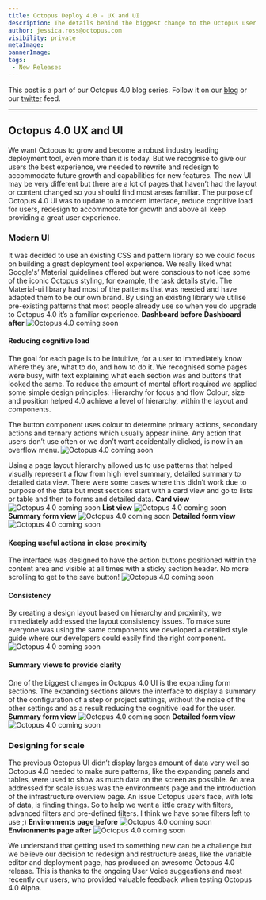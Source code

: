 ```yaml
---
title: Octopus Deploy 4.0 - UX and UI
description: The details behind the biggest change to the Octopus user interface and user experience since it's original launch! 
author: jessica.ross@octopus.com
visibility: private
metaImage:
bannerImage:
tags:
 - New Releases
---
```


This post is a part of our Octopus 4.0 blog series.  Follow it on our [blog](https://octopus.com/blog) or our [twitter](https://twitter.com/octopusdeploy) feed.

---

## Octopus 4.0 UX and UI

We want Octopus to grow and become a robust industry leading deployment tool, even more than it is today. But we recognise to give our users the best experience, we needed to rewrite and redesign to accommodate future growth and capabilities for new features. The new UI may be very different but there are a lot of pages that haven’t had the layout or content changed so you should find most areas familiar.
The purpose of Octopus 4.0 UI was to update to a modern interface, reduce cognitive load for users, redesign to accommodate for growth and above all keep providing a great user experience.

### Modern UI

It was decided to use an existing CSS and pattern library so we could focus on building a great deployment tool experience. We really liked what Google's’ Material guidelines offered but were conscious to not lose some of the iconic Octopus styling, for example, the task details style. The Material-ui library had most of the patterns that was needed and have adapted them to be our own brand. By using an existing library we utilise pre-existing patterns that most people already use so when you do upgrade to Octopus 4.0 it’s a familiar experience.
**Dashboard before**
**Dashboard after**
![Octopus 4.0 coming soon](4.0_dashboard-after_blogimage.png "width=500")

#### Reducing cognitive load

The goal for each page is to be intuitive, for a user to immediately know where they are, what to do, and how to do it. We recognised some pages were busy, with text explaining what each section was and buttons that looked the same. To reduce the amount of mental effort required we applied some simple design principles:
Hierarchy for focus and flow
Colour, size and position helped 4.0 achieve a level of hierarchy, within the layout and components.

The button component uses colour to determine primary actions, secondary actions and ternary actions which usually appear inline. Any action that users don’t use often or we don’t want accidentally clicked, is now in an overflow menu.
![Octopus 4.0 coming soon](4.0_buttons_blogimage.png "width=500")

Using a page layout hierarchy allowed us to use patterns that helped visually represent a flow from high level summary, detailed summary to detailed data view. There were some cases where this didn’t work due to purpose of the data but most sections start with a card view and go to lists or table and then to forms and detailed data.
**Card view**
![Octopus 4.0 coming soon](4.0_cardview_blogimage.png "width=500")
**List view**
![Octopus 4.0 coming soon](4.0_listview_blogimage.png "width=500")
**Summary form view**
![Octopus 4.0 coming soon](4.0_summaryview_blogimage.png "width=500")
**Detailed form view**
![Octopus 4.0 coming soon](4.0_detailedview_blogimage.png "width=500")

#### Keeping useful actions in close proximity

The interface was designed to have the action buttons positioned within the content area and visible at all times with a sticky section header. No more scrolling to get to the save button!
![Octopus 4.0 coming soon](4.0_sticky-header_blogimage.png "width=500")

#### Consistency

By creating a design layout based on hierarchy and proximity, we immediately addressed the layout consistency issues. To make sure everyone was using the same components we developed a detailed style guide where our developers could easily find the right component.
![Octopus 4.0 coming soon](4.0_styleguide_blogimage.png "width=500")

#### Summary views to provide clarity

One of the biggest changes in Octopus 4.0 UI is the expanding form sections. The expanding sections allows the interface to display a summary of the configuration of a step or project settings, without the noise of the other settings and as a result reducing the cognitive load for the user.
**Summary form view**
![Octopus 4.0 coming soon](4.0_summary-view_blogimage.png "width=500")
**Detailed form view**
![Octopus 4.0 coming soon](4.0_detailed-view_blogimage.png "width=500")

### Designing for scale

The previous Octopus UI didn’t display larges amount of data very well so Octopus 4.0 needed to make sure patterns, like the expanding panels and tables, were used to show as much data on the screen as possible. An area addressed for scale issues was the environments page and the introduction of the infrastructure overview page. An issue Octopus users face, with lots of data, is finding things. So to help we went a little crazy with filters, advanced filters and pre-defined filters. I think we have some filters left to use ;)
**Environments page before**
![Octopus 4.0 coming soon](4.0_environments-before_blogimage.png "width=500")
**Environments page after**
![Octopus 4.0 coming soon](4.0_environments-after_blogimage.png "width=500")

We understand that getting used to something new can be a challenge but we believe our decision to redesign and restructure areas, like the variable editor and deployment page, has produced an awesome Octopus 4.0 release. This is thanks to the ongoing User Voice suggestions and most recently our users, who provided valuable feedback when testing Octopus 4.0 Alpha.
